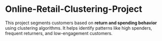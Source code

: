 # Online-Retail-Clustering-Project
This project segments customers based on **return and spending behavior** using clustering algorithms. It helps identify patterns like high spenders, frequent returners, and low-engagement customers.
